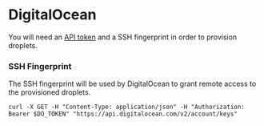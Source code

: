 DigitalOcean
============

You will need an [API token](https://www.digitalocean.com/community/tutorials/how-to-use-the-digitalocean-api-v2) and a SSH fingerprint in order to provision droplets.

### SSH Fingerprint

The SSH fingerprint will be used by DigitalOcean to grant remote access to the provisioned droplets.

```
curl -X GET -H "Content-Type: application/json" -H "Authorization: Bearer $DO_TOKEN" "https://api.digitalocean.com/v2/account/keys"
```
